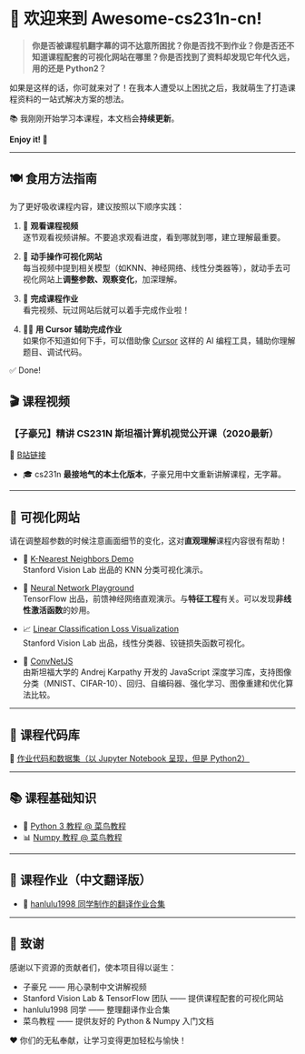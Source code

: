 
# 🎉 欢迎来到 Awesome-cs231n-cn!

> **你是否被课程机翻字幕的词不达意所困扰？你是否找不到作业？你是否还不知道课程配套的可视化网站在哪里？你是否找到了资料却发现它年代久远，用的还是 Python2？**

如果是这样的话，你可就来对了！在我本人遭受以上困扰之后，我就萌生了打造课程资料的一站式解决方案的想法。

📚 我刚刚开始学习本课程，本文档会**持续更新**。  

**Enjoy it! 🙌**

---


## 🍽 食用方法指南

为了更好吸收课程内容，建议按照以下顺序实践：

1. 🎥 **观看课程视频**  
   逐节观看视频讲解。不要追求观看进度，看到哪就到哪，建立理解最重要。

2. 🧠 **动手操作可视化网站**  
   每当视频中提到相关模型（如KNN、神经网络、线性分类器等），就动手去可视化网站上**调整参数、观察变化**，加深理解。

3. 📝 **完成课程作业**  
   看完视频、玩过网站后就可以着手完成作业啦！

4. 🧑‍💻 **用 Cursor 辅助完成作业**  
   如果你不知道如何下手，可以借助像 [Cursor](https://www.cursor.so/) 这样的 AI 编程工具，辅助你理解题目、调试代码。

✅ Done!


## 🎬 课程视频

### 【子豪兄】精讲 CS231N 斯坦福计算机视觉公开课（2020最新）  
🔗 [B站链接](https://www.bilibili.com/video/BV1K7411W7So/)

- 🎓 cs231n **最接地气的本土化版本**，子豪兄用中文重新讲解课程，无字幕。

---

## 🧠 可视化网站

请在调整超参数的时候注意画面细节的变化，这对**直观理解**课程内容很有帮助！

- 🧭 [K-Nearest Neighbors Demo](http://vision.stanford.edu/teaching/cs231n-demos/knn/)  
  Stanford Vision Lab 出品的 KNN 分类可视化演示。

- 🎢 [Neural Network Playground](https://playground.tensorflow.org/)  
  TensorFlow 出品，前馈神经网络直观演示。与**特征工程**有关。可以发现**非线性激活函数**的妙用。

- 📈 [Linear Classification Loss Visualization](http://vision.stanford.edu/teaching/cs231n-demos/linear-classify/)  
  Stanford Vision Lab 出品，线性分类器、铰链损失函数可视化。

- 🚅 [ConvNetJS](https://cs.stanford.edu/people/karpathy/convnetjs/)  
  由斯坦福大学的 Andrej Karpathy 开发的 JavaScript 深度学习库，支持图像分类（MNIST、CIFAR-10）、回归、自编码器、强化学习、图像重建和优化算法比较。

---

## 🧾 课程代码库

📂 [作业代码和数据集（以 Jupyter Notebook 呈现，但是 Python2）](http://cs231n.stanford.edu/assignments/)

---

## 📚 课程基础知识

- 🐍 [Python 3 教程 @ 菜鸟教程](https://www.runoob.com/python3/python3-tutorial.html)  
- 📊 [Numpy 教程 @ 菜鸟教程](https://www.runoob.com/numpy/numpy-tutorial.html)

---

## 📝 课程作业（中文翻译版）

- 📎 [hanlulu1998 同学制作的翻译作业合集](https://github.com/hanlulu1998/CS231n)

---

## 🙏 致谢

感谢以下资源的贡献者们，使本项目得以诞生：

- 子豪兄 —— 用心录制中文讲解视频
- Stanford Vision Lab & TensorFlow 团队 —— 提供课程配套的可视化网站  
- hanlulu1998 同学 —— 整理翻译作业合集
- 菜鸟教程 —— 提供友好的 Python & Numpy 入门文档

❤️ 你们的无私奉献，让学习变得更加轻松与愉快！
